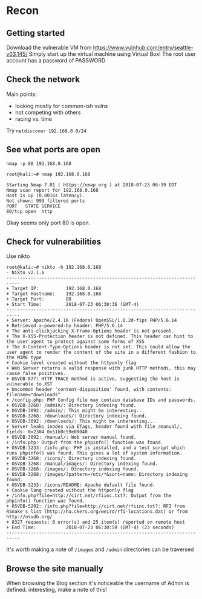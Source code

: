 # Recon

## Getting started
Download the vulnerable VM from https://www.vulnhub.com/entry/seattle-v03,145/
Simply start up the virtual machine using Virtual Box! The root user account has a password of PASSWORD

## Check the network
Main points:
- looking mostly for common-ish vulns
- not competing with others
- racing vs. time

Try `netdiscover 192.168.0.0/24`

## See what ports are open

`nmap -p 80 192.168.0.168`

```
root@kali:~# nmap 192.168.0.168

Starting Nmap 7.01 ( https://nmap.org ) at 2018-07-23 06:39 EDT
Nmap scan report for 192.168.0.168
Host is up (0.0016s latency).
Not shown: 999 filtered ports
PORT   STATE SERVICE
80/tcp open  http
```
Okay seems only port 80 is open.

## Check for vulnerabilities
Use nikto
```
root@kali:~# nikto -h 192.168.0.168
- Nikto v2.1.6
---------------------------------------------------------------------------
+ Target IP:          192.168.0.168
+ Target Hostname:    192.168.0.168
+ Target Port:        80
+ Start Time:         2018-07-23 06:30:36 (GMT-4)
---------------------------------------------------------------------------
+ Server: Apache/2.4.16 (Fedora) OpenSSL/1.0.2d-fips PHP/5.6.14
+ Retrieved x-powered-by header: PHP/5.6.14
+ The anti-clickjacking X-Frame-Options header is not present.
+ The X-XSS-Protection header is not defined. This header can hint to the user agent to protect against some forms of XSS
+ The X-Content-Type-Options header is not set. This could allow the user agent to render the content of the site in a different fashion to the MIME type
+ Cookie level created without the httponly flag
+ Web Server returns a valid response with junk HTTP methods, this may cause false positives.
+ OSVDB-877: HTTP TRACE method is active, suggesting the host is vulnerable to XST
+ Uncommon header 'content-disposition' found, with contents: filename="downloads"
+ /config.php: PHP Config file may contain database IDs and passwords.
+ OSVDB-3268: /admin/: Directory indexing found.
+ OSVDB-3092: /admin/: This might be interesting...
+ OSVDB-3268: /downloads/: Directory indexing found.
+ OSVDB-3092: /downloads/: This might be interesting...
+ Server leaks inodes via ETags, header found with file /manual/, fields: 0x2304 0x51b0c59e09040 
+ OSVDB-3092: /manual/: Web server manual found.
+ /info.php: Output from the phpinfo() function was found.
+ OSVDB-3233: /info.php: PHP is installed, and a test script which runs phpinfo() was found. This gives a lot of system information.
+ OSVDB-3268: /icons/: Directory indexing found.
+ OSVDB-3268: /manual/images/: Directory indexing found.
+ OSVDB-3268: /images/: Directory indexing found.
+ OSVDB-3268: /images/?pattern=/etc/*&sort=name: Directory indexing found.
+ OSVDB-3233: /icons/README: Apache default file found.
+ Cookie lang created without the httponly flag
+ /info.php?file=http://cirt.net/rfiinc.txt?: Output from the phpinfo() function was found.
+ OSVDB-5292: /info.php?file=http://cirt.net/rfiinc.txt?: RFI from RSnake's list (http://ha.ckers.org/weird/rfi-locations.dat) or from http://osvdb.org/
+ 8327 requests: 0 error(s) and 25 item(s) reported on remote host
+ End Time:           2018-07-23 06:30:59 (GMT-4) (23 seconds)
---------------------------------------------------------------------------
```

It's worth making a note of `/images` and `/admin` directories can be traversed

## Browse the site manually

When browsing the Blog section it's noticeable the username of Admin is defined. interesting, make a note of this!
